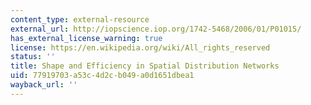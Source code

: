 ```yaml
---
content_type: external-resource
external_url: http://iopscience.iop.org/1742-5468/2006/01/P01015/
has_external_license_warning: true
license: https://en.wikipedia.org/wiki/All_rights_reserved
status: ''
title: Shape and Efficiency in Spatial Distribution Networks
uid: 77919703-a53c-4d2c-b049-a0d1651dbea1
wayback_url: ''
---
```

